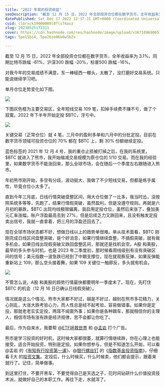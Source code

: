 ```yaml
---
title: "2022 年我的投资收益"
seoDescription: "截至 12 月 15 日，2022 年全部投资仓位都在数字货币，全年收益率为 3.1%。同期比特币跌幅 -61%，沪深300 跌幅 -20%，标普500 跌幅 -16%。"
datePublished: Sat Dec 17 2022 12:37:31 GMT+0000 (Coordinated Universal Time)
cuid: clbrxck19000008l0fls74asz
slug: 20230525172311
cover: https://cdn.hashnode.com/res/hashnode/image/upload/v1671096906576/ZskeywBrS.jpg
tags: 5pel5bi4, 5pe26ze06k6w5b2v

---
```


截至 12 月 15 日，2022 年全部投资仓位都在数字货币，全年收益率为 3.1%。同期比特币跌幅 -61%，沪深300 跌幅 -20%，标普500 跌幅 -16%。

对我今年的交易成绩不满意，东一棒槌西一榔头，太散了，没打磨好交易系统。只能说继续学习吧。

单月仓位走势变化如下图。

![](https://cdn.hashnode.com/res/hashnode/image/upload/v1671095739038/ZQFrk4Vd-T.jpg)

下图灰色框为主要交易区，全年短线交易 109 笔，扣掉手续费不赚不亏，做了个寂寞。2022 年下半年开始定投 $BTC，浮亏中。

![](https://cdn.hashnode.com/res/hashnode/image/upload/v1671095766657/2dUPBE_Q4.png)

关键交易（正常仓位）就 4 笔，三月中的盈利多单和六月中的分批定投。目前在数字货币领域可投资仓位的 70% 都在 $BTC 上，剩 30% 份额继续定投。

蓝色标签的 2021 年 12 月 4 号，我的重仓止损被打掉之后，在我的系统里，$BTC 就进入了熊市，我开始缩减交易规模为原仓位的 1/10 交易。而在我的经验里，如果数字货币不能涨回来，那么全球市场，会在随后一个季度左右跟随进入熊市。

年初熊市刚开始，多空有分歧，波动挺大，我做了不少短线交易，但都是练手属性，毕竟仓位小太多了。

直到今年三月底，日线行情突破盘整区间，用大仓位做了一比多，我当时怂，没按照系统多等等，先跑了，结果行情假突破，虽然盈利，但是没遵守规则。再就是六月初的暴跌，$BTC 出现均线极限偏离，我启用定投仓位，虽然后来涨了，叠加美元汇率涨幅，账户浮盈最高去到 27%，但是后续乏力又跌回来，且没有触发定投卖出信号，我就一直拿着，把三月的浮盈还回去了。

现在全球市场状态都不好，想做日线以上的趋势单很难。单从技术面看，$BTC 刚刚完成日线区间盘整突破，是个好消息，如果行情继续盘整，不搞假突破，就有做多机会。如果日线出现假突破又跌回盘整区间，那就还是找机会空。A股 和美股，最早的多头参与时机，也是 2023 年二季度初，那时候看周线级别有没有突破区间的信号；美元指数一波急跌已经到了中期支撑位，现在就观察反弹，如果反弹能重新站上 109，那么空头接着舞，如果 109 关键位一触即反，多头就有机会。

![](https://cdn.hashnode.com/res/hashnode/image/upload/v1671098077434/opozXLpoU.jpg)

不管怎么说，A股 和美股的趋势行情最快都要明年一季度末了。现在，先盯住 $BTC 的机会（12 月 16 日已确认日线假突破）。

情况就是这么个情况。熊市大家都不好过，越是不好过，越别在熊市多花精力，关心则乱，大涨大跌考验心力，而人性总是经不起考验，容易做错事。如果你是定投，那就老老实实定投，两耳不闻窗外事；如果你是各种跟车，那就相信你的主理人，相信市场有涨有跌是经济规律，苦不会都让你吃了。

最后，作为自来水，我要帮 @[ETF拯救世界](https://weibo.com/u/5687069307) 和 @[孟岩](https://weibo.com/u/1651676492) 打个广告。

熊市是学习投资的好时机，这时候大家都很萎，就算行情继续跌，你在心理上也能接受，适合开始投资，特别是定投。如果你想参与，但是不知道怎么开始，可以看 @孟岩 的《[有知有行投资第一课](https://youzhiyouxing.cn/curriculum)》、@[银行螺丝钉](https://weibo.com/u/5546795997) 的《[指数基金投资指南](https://book.douban.com/subject/27204860/)》，仔细看 E大 的[投资文集](http://yongxian.wang/?page_id=898)。定投后，什么时候买，什么时候卖，他们都会提示，跟着来就行了。记住，简单做事。

到这里打住，不要开黑车，不要觉得自己是天选之子，花时间钻研什么价值投资技术派，就做好自己的本职工作。再往下走，水就浑了。